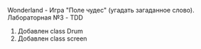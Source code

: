 Wonderland - Игра "Поле чудес" (угадать загаданное слово).
Лабораторная №3 - TDD
1) Добавлен class Drum
2) Добавлен class screen